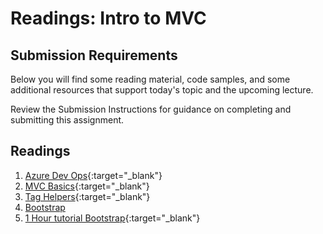 # Readings: Intro to MVC

## Submission Requirements

Below you will find some reading material, code samples, and some additional resources that support today's topic and the upcoming lecture.

Review the Submission Instructions for guidance on completing and submitting this assignment.

## Readings

1. [Azure Dev Ops](https://docs.microsoft.com/en-us/azure/devops/?view=azure-devops){:target="_blank"}
1. [MVC Basics](https://www.c-sharpcorner.com/article/learn-basics-of-mvc-architecture/){:target="_blank"}
1. [Tag Helpers](https://docs.microsoft.com/en-us/aspnet/core/mvc/views/tag-helpers/intro?view=aspnetcore-2.1){:target="_blank"}
1. [Bootstrap](https://getbootstrap.com/)
1. [1 Hour tutorial Bootstrap](https://scrimba.com/g/gbootstrap4){:target="_blank"}
